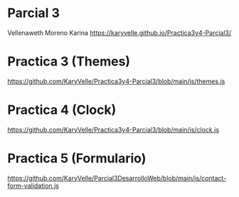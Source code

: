  
# Parcial 3
Vellenaweth Moreno Karina
https://karyvelle.github.io/Practica3y4-Parcial3/

# Practica 3 (Themes)
https://github.com/KaryVelle/Practica3y4-Parcial3/blob/main/js/themes.js

# Practica 4 (Clock)
https://github.com/KaryVelle/Practica3y4-Parcial3/blob/main/js/clock.js

# Practica 5 (Formulario)
https://github.com/KaryVelle/Parcial3DesarrolloWeb/blob/main/js/contact-form-validation.js



